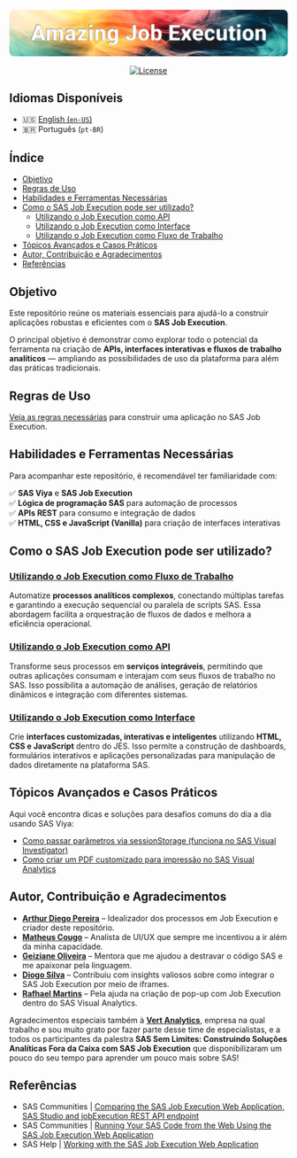 ![Banner](/images/AmazingJobExecution.png)
<div align="center">

[![License](https://img.shields.io/github/license/artYYDP/Amazing-SAS-JobExec?style=flat-square)](LICENSE)

</div>

## Idiomas Disponíveis

- 🇺🇸 [English (`en-US`)](/README.md)
- 🇧🇷 Português (`pt-BR`)

## Índice

- [Objetivo](#objetivo)
- [Regras de Uso](#regras-de-uso)
- [Habilidades e Ferramentas Necessárias](#habilidades-e-ferramentas-necessárias)
- [Como o SAS Job Execution pode ser utilizado?](#como-o-sas-job-execution-pode-ser-utilizado)
  - [Utilizando o Job Execution como API](#utilizando-o-job-execution-como-api)
  - [Utilizando o Job Execution como Interface](#utilizando-o-job-execution-como-interface)
  - [Utilizando o Job Execution como Fluxo de Trabalho](#utilizando-o-job-execution-como-fluxo-de-trabalho)
- [Tópicos Avançados e Casos Práticos](#tópicos-avançados-e-casos-práticos)
- [Autor, Contribuição e Agradecimentos](#autor-contribuição-e-agradecimentos)
- [Referências](#referências)

## Objetivo

Este repositório reúne os materiais essenciais para ajudá-lo a construir aplicações robustas e eficientes com o **SAS Job Execution**.

O principal objetivo é demonstrar como explorar todo o potencial da ferramenta na criação de **APIs, interfaces interativas e fluxos de trabalho analíticos** — ampliando as possibilidades de uso da plataforma para além das práticas tradicionais.

## Regras de Uso

[Veja as regras necessárias](/languages/pt-BR/RULES.md) para construir uma aplicação no SAS Job Execution.

## Habilidades e Ferramentas Necessárias

Para acompanhar este repositório, é recomendável ter familiaridade com:

✅ **SAS Viya** e **SAS Job Execution**</br>
✅ **Lógica de programação SAS** para automação de processos</br>
✅ **APIs REST** para consumo e integração de dados</br>
✅ **HTML, CSS e JavaScript (Vanilla)** para criação de interfaces interativas

## Como o SAS Job Execution pode ser utilizado?

### [Utilizando o Job Execution como Fluxo de Trabalho](/languages/pt-BR/topicos/jobexec-como-fluxo.md)

Automatize **processos analíticos complexos**, conectando múltiplas tarefas e garantindo a execução sequencial ou paralela de scripts SAS. Essa abordagem facilita a orquestração de fluxos de dados e melhora a eficiência operacional.

### [Utilizando o Job Execution como API](/languages/pt-BR/topicos/jobexec-como-api.md)

Transforme seus processos em **serviços integráveis**, permitindo que outras aplicações consumam e interajam com seus fluxos de trabalho no SAS. Isso possibilita a automação de análises, geração de relatórios dinâmicos e integração com diferentes sistemas.

### [Utilizando o Job Execution como Interface](/languages/pt-BR/topicos/jobexec-como-interface.md)

Crie **interfaces customizadas, interativas e inteligentes** utilizando **HTML, CSS e JavaScript** dentro do JES. Isso permite a construção de dashboards, formulários interativos e aplicações personalizadas para manipulação de dados diretamente na plataforma SAS.

## Tópicos Avançados e Casos Práticos

Aqui você encontra dicas e soluções para desafios comuns do dia a dia usando SAS Viya:

- [Como passar parâmetros via sessionStorage (funciona no SAS Visual Investigator)](languages/pt-BR/topicos-avancados/parametros-sessionStorage-no-visual-investigator.md)
- [Como criar um PDF customizado para impressão no SAS Visual Analytics](languages/pt-BR/topicos-avancados/pdf-customizado-no-visual-analytics.md)

## Autor, Contribuição e Agradecimentos

- [**Arthur Diego Pereira**](https://www.linkedin.com/in/arthurdiegopereira/) – Idealizador dos processos em Job Execution e criador deste repositório.
- [**Matheus Cougo**](https://www.linkedin.com/in/mdcougo/) – Analista de UI/UX que sempre me incentivou a ir além da minha capacidade.
- [**Geiziane Oliveira**](https://www.linkedin.com/in/geiziane-oliveira-0a5882110/) – Mentora que me ajudou a destravar o código SAS e me apaixonar pela linguagem.
- [**Diogo Silva**](https://www.linkedin.com/in/silva-diogo/) – Contribuiu com insights valiosos sobre como integrar o SAS Job Execution por meio de iframes.
- [**Rafhael Martins**](https://www.linkedin.com/in/rafhael-de-oliveira-martins-3bab63138/) – Pela ajuda na criação de pop-up com Job Execution dentro do SAS Visual Analytics.

Agradecimentos especiais também à [**Vert Analytics**](https://www.vertanalytics.com.br), empresa na qual trabalho e sou muito grato por fazer parte desse time de especialistas, e a todos os participantes da palestra **SAS Sem Limites: Construindo Soluções Analíticas Fora da Caixa com SAS Job Execution** que disponibilizaram um pouco do seu tempo para aprender um pouco mais sobre SAS!

## Referências

- SAS Communities | [Comparing the SAS Job Execution Web Application, SAS Studio and jobExecution REST API endpoint](https://communities.sas.com/t5/SAS-Communities-Library/Comparing-the-SAS-Job-Execution-Web-Application-SAS-Studio-and/ta-p/966761)
- SAS Communities | [Running Your SAS Code from the Web Using the SAS Job Execution Web Application](https://communities.sas.com/t5/SAS-Communities-Library/Running-Your-SAS-Code-from-the-Web-Using-the-SAS-Job-Execution/ta-p/666202)
- SAS Help | [Working with the SAS Job Execution Web Application](https://documentation.sas.com/doc/en/jobexeccdc/v_004/jobexecug/p1gukmrin5zv1mn1rvb6afi57b88.htm)

<!--
> [!NOTE]
> Useful information that users should know, even when skimming content.

> [!TIP]
> Helpful advice for doing things better or more easily.

> [!IMPORTANT]
> Key information users need to know to achieve their goal.

> [!WARNING]
> Urgent info that needs immediate user attention to avoid problems.

> [!CAUTION]
> Advises about risks or negative outcomes of certain actions.
-->